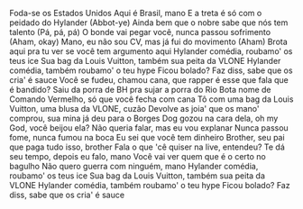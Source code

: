 Foda-se os Estados Unidos
Aqui é Brasil, mano
E a treta é só com o peidado do Hylander
(Abbot-ye)
Ainda bem que o nobre sabe que nós tem talento (Pá, pá, pá)
O bonde vai pegar você, nunca passou sofrimento (Aham, okay)
Mano, eu não sou CV, mas já fui do movimento (Aham)
Brota aqui pra tu ver se você tem argumento aqui
Hylander comédia, roubamo' os teus ice
Sua bag da Louis Vuitton, também sua peita da VLONE
Hylander comédia, também roubamo' o teu hype
Ficou bolado? Faz diss, sabe que os cria' é sauce
Você se fudeu, chamou cana, que rapper é esse que fala que é bandido?
Saiu da porra de BH pra sujar a porra do Rio
Bota nome dе Comando Vermelho, só que você fеcha com cana
Tô com uma bag da Louis Vuitton, uma blusa da VLONE, cuzão
Devolve as joia' que os mano' comprou, sua mina já deu para o Borges
Dog gozou na cara dela, oh my God, você beijou ela?
Não queria falar, mas eu vou explanar
Nunca passou fome, nunca fumou na boca
Eu sei que você tem dinheiro
Brother, seu pai que paga tudo isso, brother
Fala o que 'cê quiser na live, entendeu?
Te dá seu tempo, depois eu falo, mano
Você vai ver quem que é o certo no bagulho
Não quero guerra com ninguém, mano
Hylander comédia, roubamo' os teus ice
Sua bag da Louis Vuitton, também sua peita da VLONE
Hylander comédia, também roubamo' o teu hype
Ficou bolado? Faz diss, sabe que os cria' é sauce
